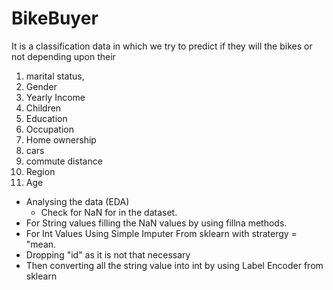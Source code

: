 # BikeBuyer
It is a classification data in which we try to predict if they will the bikes or not depending upon their
1. marital status,
2. Gender
3. Yearly Income
4. Children
5. Education
6. Occupation
7. Home ownership
8. cars
9. commute distance
10. Region
11. Age
- Analysing the data (EDA)
  - Check for NaN for in the dataset.
- For String values filling the NaN values by using fillna methods.
- For Int Values Using Simple Imputer From sklearn with stratergy = "mean.
- Dropping "id" as it is not that necessary
- Then converting all the string value into int by using Label Encoder from sklearn
